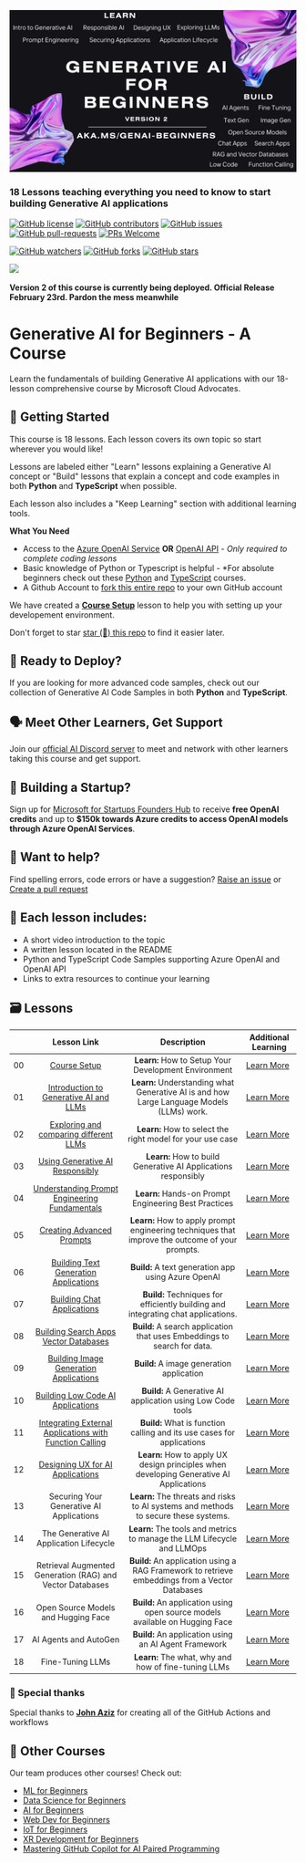 ![Generative AI For Beginners](./images/repo-thubmnail2.png?WT.mc_id=academic-105485-koreyst)

### 18 Lessons teaching everything you need to know to start building Generative AI applications 

[![GitHub license](https://img.shields.io/github/license/microsoft/Generative-AI-For-Beginners.svg)](https://github.com/microsoft/Generative-AI-For-Beginners/blob/master/LICENSE?WT.mc_id=academic-105485-koreyst)
[![GitHub contributors](https://img.shields.io/github/contributors/microsoft/Generative-AI-For-Beginners.svg)](https://GitHub.com/microsoft/Generative-AI-For-Beginners/graphs/contributors/?WT.mc_id=academic-105485-koreyst)
[![GitHub issues](https://img.shields.io/github/issues/microsoft/Generative-AI-For-Beginners.svg)](https://GitHub.com/microsoft/Generative-AI-For-Beginners/issues/?WT.mc_id=academic-105485-koreyst)
[![GitHub pull-requests](https://img.shields.io/github/issues-pr/microsoft/Generative-AI-For-Beginners.svg)](https://GitHub.com/microsoft/Generative-AI-For-Beginners/pulls/?WT.mc_id=academic-105485-koreyst)
[![PRs Welcome](https://img.shields.io/badge/PRs-welcome-brightgreen.svg?style=flat-square)](http://makeapullrequest.com?WT.mc_id=academic-105485-koreyst)

[![GitHub watchers](https://img.shields.io/github/watchers/microsoft/Generative-AI-For-Beginners.svg?style=social&label=Watch)](https://GitHub.com/microsoft/Generative-AI-For-Beginners/watchers/?WT.mc_id=academic-105485-koreyst)
[![GitHub forks](https://img.shields.io/github/forks/microsoft/Generative-AI-For-Beginners.svg?style=social&label=Fork)](https://GitHub.com/microsoft/Generative-AI-For-Beginners/network/?WT.mc_id=academic-105485-koreyst)
[![GitHub stars](https://img.shields.io/github/stars/microsoft/Generative-AI-For-Beginners.svg?style=social&label=Star)](https://GitHub.com/microsoft/Generative-AI-For-Beginners/stargazers/?WT.mc_id=academic-105485-koreyst)

[![](https://dcbadge.vercel.app/api/server/ByRwuEEgH4)](https://aka.ms/genai-discord?WT.mc_id=academic-105485-koreyst)

**Version 2 of this course is currently being deployed. Official Release February 23rd. Pardon the mess meanwhile**
# Generative AI for Beginners - A Course 

Learn the fundamentals of building Generative AI applications with our 18-lesson comprehensive course by Microsoft Cloud Advocates. 
## 🌱 Getting Started

This course is 18 lessons. Each lesson covers its own topic so start wherever you would like! 

Lessons are labeled either "Learn" lessons explaining a Generative AI concept or "Build" lessons that explain a concept and code examples in both **Python** and **TypeScript** when possible. 

Each lesson also includes a "Keep Learning" section with additional learning tools. 

**What You Need** 
- Access to the [Azure OpenAI Service](https://azure.microsoft.com/en-us/products/ai-services/openai-service?WT.mc_id=academic-105485-koreyst) **OR** [OpenAI API](https://platform.openai.com/docs/quickstart?context=python?WT.mc_id=academic-105485-koreyst) - *Only required to complete coding lessons*
- Basic knowledge of Python or Typescript is helpful - *For absolute beginners check out these [Python](https://learn.microsoft.com/en-us/training/paths/python-language/?WT.mc_id=academic-105485-koreyst) and [TypeScript](https://learn.microsoft.com/en-us/training/paths/build-javascript-applications-typescript/?WT.mc_id=academic-105485-koreyst) courses.
- A Github Account to [fork this entire repo](https://github.com/microsoft/generative-ai-for-beginners/fork?WT.mc_id=academic-105485-koreyst) to your own GitHub account

We have created a **[Course Setup](./00-course-setup/README.md?WT.mc_id=academic-105485-koreyst)** lesson to help you with setting up your developement environment. 

Don't forget to star  [star (🌟) this repo](https://docs.github.com/en/get-started/exploring-projects-on-github/saving-repositories-with-stars?WT.mc_id=academic-105485-koreyst) to find it easier later.

## 🧠 Ready to Deploy?  
If you are looking for more advanced code samples, check out our collection of Generative AI Code Samples in both **Python** and **TypeScript**. 

## 🗣️ Meet Other Learners, Get Support 

 Join our [official AI Discord server](https://aka.ms/genai-discord?WT.mc_id=academic-105485-koreyst) to meet and network with other learners taking this course and get support. 

##  🚀  Building a Startup? 

Sign up for [Microsoft for Startups Founders Hub](https://aka.ms/genai-foundershub?WT.mc_id=academic-105485-koreyst) to receive **free OpenAI credits** and up to **$150k towards Azure credits to access OpenAI models through Azure OpenAI Services**. 

##  🙏 Want to help?

Find spelling errors, code errors or have a suggestion?  [Raise an issue](https://github.com/microsoft/generative-ai-for-beginners/issues?WT.mc_id=academic-105485-koreyst) or [Create a pull request](https://github.com/microsoft/generative-ai-for-beginners/pulls?WT.mc_id=academic-105485-koreyst)
## 📂 Each lesson includes:

- A short video introduction to the topic
- A written lesson located in the README 
- Python and TypeScript Code Samples supporting Azure OpenAI and OpenAI API 
- Links to extra resources to continue your learning

## 🗃️ Lessons
|  | Lesson Link | Description | Additional Learning  |
| :--: | :--: | :--: | ---- |
| 00 | [Course Setup](./00-course-setup/README.md?WT.mc_id=academic-105485-koreyst) | **Learn:** How to Setup Your Development Environment  | [Learn More](https://aka.ms/genai-collection?WT.mc_id=academic-105485-koreyst) |
| 01 | [Introduction to Generative AI and LLMs](./01-introduction-to-genai/README.md?WT.mc_id=academic-105485-koreyst) | **Learn:** Understanding what Generative AI is and how Large Language Models (LLMs) work. | [Learn More](https://aka.ms/genai-collection?WT.mc_id=academic-105485-koreyst) |
| 02 | [Exploring and comparing different LLMs](./02-exploring-and-comparing-different-llms/README.md?WT.mc_id=academic-105485-koreyst) | **Learn:** How to select the right model for your use case | [Learn More](https://aka.ms/genai-collection?WT.mc_id=academic-105485-koreyst) |
| 03 | [Using Generative AI Responsibly](./03-using-generative-ai-responsibly/README.md?WT.mc_id=academic-105485-koreyst) | **Learn:** How to build Generative AI Applications responsibly  | [Learn More](https://aka.ms/genai-collection?WT.mc_id=academic-105485-koreyst) |
| 04 | [Understanding Prompt Engineering Fundamentals](./04-prompt-engineering-fundamentals/README.md?WT.mc_id=academic-105485-koreyst) | **Learn:** Hands-on Prompt Engineering Best Practices | [Learn More](https://aka.ms/genai-collection?WT.mc_id=academic-105485-koreyst) |
| 05 | [Creating Advanced Prompts](./05-advanced-prompts/README.md?WT.mc_id=academic-105485-koreyst) | **Learn:** How to apply prompt engineering techniques that improve the outcome of your prompts. | [Learn More](https://aka.ms/genai-collection?WT.mc_id=academic-105485-koreyst) |
| 06 | [Building Text Generation Applications](./06-text-generation-apps/README.md?WT.mc_id=academic-105485-koreyst) | **Build:** A text generation app using Azure OpenAI | [Learn More](https://aka.ms/genai-collection?WT.mc_id=academic-105485-koreyst) |
| 07 | [Building Chat Applications](./07-building-chat-applications/README.md?WT.mc_id=academic-105485-koreyst) | **Build:** Techniques for efficiently building and integrating chat applications. | [Learn More](https://aka.ms/genai-collection?WT.mc_id=academic-105485-koreyst) |
| 08 | [Building Search Apps Vector Databases](./08-building-search-applications/README.md?WT.mc_id=academic-105485-koreyst) | **Build:** A search application that uses Embeddings to search for data. | [Learn More](https://aka.ms/genai-collection?WT.mc_id=academic-105485-koreyst) |
| 09 | [Building Image Generation Applications](./09-building-image-applications/README.md?WT.mc_id=academic-105485-koreyst) | **Build:** A image generation application | [Learn More](https://aka.ms/genai-collection?WT.mc_id=academic-105485-koreyst) |
| 10 | [Building Low Code AI Applications](./10-building-low-code-ai-applications/README.md?WT.mc_id=academic-105485-koreyst) | **Build:** A Generative AI application using Low Code tools | [Learn More](https://aka.ms/genai-collection?WT.mc_id=academic-105485-koreyst) |
| 11 | [Integrating External Applications with Function Calling](./11-integrating-with-function-calling/README.md?WT.mc_id=academic-105485-koreyst) | **Build:** What is function calling and its use cases for applications | [Learn More](https://aka.ms/genai-collection?WT.mc_id=academic-105485-koreyst) |
| 12 | [Designing UX for AI Applications](./12-designing-ux-for-ai-applications/README.md?WT.mc_id=academic-105485-koreyst) | **Learn:** How to apply UX design principles when developing Generative AI Applications | [Learn More](https://aka.ms/genai-collection?WT.mc_id=academic-105485-koreyst) |
| 13 | Securing Your Generative AI Applications  | **Learn:** The threats and risks to AI systems and methods to secure these systems.  | [Learn More](https://aka.ms/genai-collection?WT.mc_id=academic-105485-koreyst) |
| 14 | The Generative AI Application Lifecycle  | **Learn:** The tools and metrics to manage the LLM Lifecycle and LLMOps  | [Learn More](https://aka.ms/genai-collection?WT.mc_id=academic-105485-koreyst) |
| 15 | Retrieval Augmented Generation (RAG) and Vector Databases | **Build:** An application using a RAG Framework to retrieve embeddings from a Vector Databases  | [Learn More](https://aka.ms/genai-collection?WT.mc_id=academic-105485-koreyst) |
| 16 | Open Source Models and Hugging Face | **Build:** An application using open source models available on Hugging Face  | [Learn More](https://aka.ms/genai-collection?WT.mc_id=academic-105485-koreyst) |
| 17 | AI Agents and AutoGen  | **Build:** An application using an AI Agent Framework  | [Learn More](https://aka.ms/genai-collection?WT.mc_id=academic-105485-koreyst) |
| 18 | Fine-Tuning LLMs  | **Learn:** The what, why and how of fine-tuning LLMs  | [Learn More](https://aka.ms/genai-collection?WT.mc_id=academic-105485-koreyst) |

### 🌟 Special thanks 
Special thanks to [**John Aziz**](https://www.linkedin.com/in/john0isaac/) for creating all of the GitHub Actions and workflows 

## 🎒  Other Courses 

Our team produces other courses! Check out:

- [ML for Beginners](https://aka.ms/ml-beginners?WT.mc_id=academic-105485-koreyst)
- [Data Science for Beginners](https://aka.ms/datascience-beginners?WT.mc_id=academic-105485-koreyst)
- [AI for Beginners](https://aka.ms/ai-beginners?WT.mc_id=academic-105485-koreyst)
- [Web Dev for Beginners](https://aka.ms/webdev-beginners?WT.mc_id=academic-105485-koreyst)
- [IoT for Beginners](https://aka.ms/iot-beginners?WT.mc_id=academic-105485-koreyst)
- [XR Development for Beginners](https://github.com/microsoft/xr-development-for-beginners?WT.mc_id=academic-105485-koreyst)
- [Mastering GitHub Copilot for AI Paired Programming](https://aka.ms/GitHubCopilotAI?WT.mc_id=academic-105485-koreyst)
